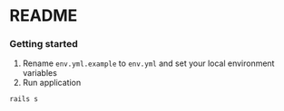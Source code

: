 # README

### Getting started
1. Rename `env.yml.example` to `env.yml` and set your local environment variables
2. Run application

```
rails s
```
